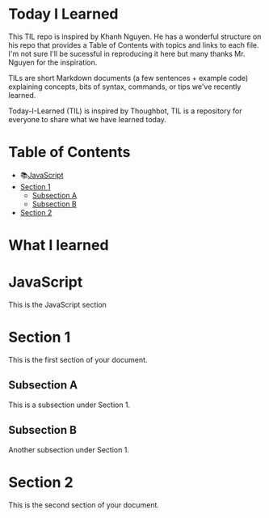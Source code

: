 # Today I Learned

This TIL repo is inspired by Khanh Nguyen.  He has a wonderful structure on his repo that provides a Table of Contents with topics and links to each file.  I'm not sure I'll be sucessful in reproducing it here but many thanks Mr. Nguyen for the inspiration.

TILs are short Markdown documents (a few sentences + example code) explaining
concepts, bits of syntax, commands, or tips we've recently learned.

Today-I-Learned (TIL) is inspired by Thoughbot, TIL is a repository for everyone to share what we have learned today.


# Table of Contents

- 📚[JavaScript](#javascript)
- [Section 1](#section-1)
  - [Subsection A](#subsection-a)
  - [Subsection B](#subsection-b)
- [Section 2](#section-2)

# What I learned

# JavaScript
This is the JavaScript section








# Section 1
This is the first section of your document.









## Subsection A
This is a subsection under Section 1.

## Subsection B
Another subsection under Section 1.

# Section 2
This is the second section of your document.



